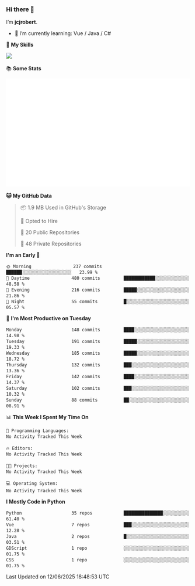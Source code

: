 ### Hi there 👋

I’m **jcjrobert**.

- 🌱 I’m currently learning: Vue / Java / C#

🌟 **My Skills**

![](https://img.shields.io/badge/-Python-3e74a2?style=flat-square&logo=Python&logoColor=fff)

📚 **Some Stats**

![](https://github.com/jcjrobert/github-stats/blob/master/generated/overview.svg)

<!--START_SECTION:waka-->
**🐱 My GitHub Data** 

> 📦 1.9 MB Used in GitHub's Storage 
 > 
> 💼 Opted to Hire
 > 
> 📜 20 Public Repositories 
 > 
> 🔑 48 Private Repositories 
 > 
**I'm an Early 🐤** 

```text
🌞 Morning                237 commits         ██████░░░░░░░░░░░░░░░░░░░   23.99 % 
🌆 Daytime                480 commits         ████████████░░░░░░░░░░░░░   48.58 % 
🌃 Evening                216 commits         █████░░░░░░░░░░░░░░░░░░░░   21.86 % 
🌙 Night                  55 commits          █░░░░░░░░░░░░░░░░░░░░░░░░   05.57 % 
```
📅 **I'm Most Productive on Tuesday** 

```text
Monday                   148 commits         ████░░░░░░░░░░░░░░░░░░░░░   14.98 % 
Tuesday                  191 commits         █████░░░░░░░░░░░░░░░░░░░░   19.33 % 
Wednesday                185 commits         █████░░░░░░░░░░░░░░░░░░░░   18.72 % 
Thursday                 132 commits         ███░░░░░░░░░░░░░░░░░░░░░░   13.36 % 
Friday                   142 commits         ████░░░░░░░░░░░░░░░░░░░░░   14.37 % 
Saturday                 102 commits         ███░░░░░░░░░░░░░░░░░░░░░░   10.32 % 
Sunday                   88 commits          ██░░░░░░░░░░░░░░░░░░░░░░░   08.91 % 
```


📊 **This Week I Spent My Time On** 

```text
💬 Programming Languages: 
No Activity Tracked This Week

🔥 Editors: 
No Activity Tracked This Week

🐱‍💻 Projects: 
No Activity Tracked This Week

💻 Operating System: 
No Activity Tracked This Week
```

**I Mostly Code in Python** 

```text
Python                   35 repos            ███████████████░░░░░░░░░░   61.40 % 
Vue                      7 repos             ███░░░░░░░░░░░░░░░░░░░░░░   12.28 % 
Java                     2 repos             █░░░░░░░░░░░░░░░░░░░░░░░░   03.51 % 
GDScript                 1 repo              ░░░░░░░░░░░░░░░░░░░░░░░░░   01.75 % 
CSS                      1 repo              ░░░░░░░░░░░░░░░░░░░░░░░░░   01.75 % 
```




 Last Updated on 12/06/2025 18:48:53 UTC
<!--END_SECTION:waka-->
